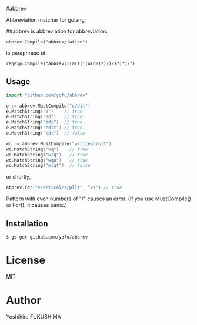 #abbrev

Abbreviation matcher for golang.

##abbrev is abbreviation for abbreviation.

```
abbrev.Compile("abbrev/iation")
```
is paraphrase of
```
regexp.Compile("abbrev(i(a(t(i(o(n?)?)?)?)?)?)?")
```

## Usage
```go
import "github.com/yofu/abbrev"

e := abbrev.MustCompile("e/dit")
e.MatchString("e")    // true
e.MatchString("ed")   // true
e.MatchString("edi")  // true
e.MatchString("edit") // true
e.MatchString("edt")  // false

wq := abbrev.MustCompile("w/rite/q/uit")
wq.MatchString("wq")    // true
wq.MatchString("wrq")   // true
wq.MatchString("wqu")   // true
wq.MatchString("wtqt")  // false
```

or shortly, 
```go
abbrev.For("v/ertical/s/plit", "vs") // true
```

Pattern with even numbers of "/" causes an error.
(If you use MustCompile() or For(), it causes panic.)

## Installation

```
$ go get github.com/yofu/abbrev
```

# License

MIT

# Author

Yoshihiro FUKUSHIMA
